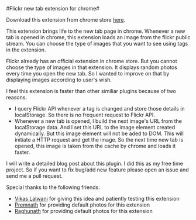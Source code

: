 #Flickr new tab extension for chrome#

Download this extension from chrome store [here](https://chrome.google.com/webstore/detail/flickr-new-tab/okjegjakfleakclpecombdodpfdkahea).

This extension brings life to the new tab page in chrome. Whenever a new tab is opened in chrome, this extension loads an image from the flickr public stream. You can choose the type of images that you want to see using tags in the extension. 

Flickr already has an official extension in chrome store. But you cannot choose the type of images in that extension. It displays random photos every time you open the new tab. So I wanted to improve on that by displaying images according to user's wish.

I feel this extension is faster than other similiar plugins because of two reasons.

* I query Flickr API whenever a tag is changed and store those details in localStorage. So there is no frequent request to Flickr API.
* Whenever a new tab is opened, I build the next image's URL from the localStorage data. And I set this URL to the image element created dynamically. But this image element will not be aded to DOM. This will initiate a HTTP request and get the image. So the next time new tab is opened, this image is taken from the cache by chrome and loads it faster.

I will write a detailed blog post about this plugin. I did this as my free time project. So if you want to fix bug/add new feature please open an issue and send me a pull request.

Special thanks to the following friends:
* [Vikas Lalwani](https://github.com/lalwanivikas) for giving this idea and patiently testing this extension
* [Premnath](https://www.flickr.com/photos/premnath/) for providing default photos for this extension
* [Raghunath](https://www.flickr.com/photos/104818937@N06) for providing default photos for this extension